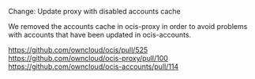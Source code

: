 Change: Update proxy with disabled accounts cache

We removed the accounts cache in ocis-proxy in order to avoid problems with accounts that have been updated in ocis-accounts.

<https://github.com/owncloud/ocis/pull/525>
<https://github.com/owncloud/ocis-proxy/pull/100>
<https://github.com/owncloud/ocis-accounts/pull/114>
